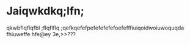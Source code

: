 # Jaiqwkdkq;lfn;
qkwbflqflqfbl
;flqflflq
;qefkqefefpefefefefefoefefffiuiqoidwoiuwoquqda  fhiuweffe hfe@ey 3e,>>???
